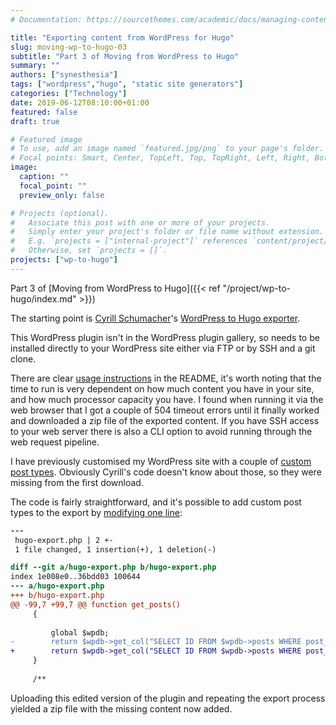 ```yaml
---
# Documentation: https://sourcethemes.com/academic/docs/managing-content/

title: "Exporting content from WordPress for Hugo"
slug: moving-wp-to-hugo-03
subtitle: "Part 3 of Moving from WordPress to Hugo"
summary: ""
authors: ["synesthesia"]
tags: ["wordpress","hugo", "static site generators"]
categories: ["Technology"]
date: 2019-06-12T08:10:00+01:00
featured: false
draft: true

# Featured image
# To use, add an image named `featured.jpg/png` to your page's folder.
# Focal points: Smart, Center, TopLeft, Top, TopRight, Left, Right, BottomLeft, Bottom, BottomRight.
image:
  caption: ""
  focal_point: ""
  preview_only: false

# Projects (optional).
#   Associate this post with one or more of your projects.
#   Simply enter your project's folder or file name without extension.
#   E.g. `projects = ["internal-project"]` references `content/project/deep-learning/index.md`.
#   Otherwise, set `projects = []`.
projects: ["wp-to-hugo"]
---
```

Part 3 of [Moving from WordPress to Hugo]({{< ref "/project/wp-to-hugo/index.md" >}})
<!--more-->
The starting point is [Cyrill Schumacher](https://cyrillschumacher.com/)'s [WordPress to Hugo exporter](https://github.com/SchumacherFM/wordpress-to-hugo-exporter).

This WordPress plugin isn't in the WordPress plugin gallery, so needs to be installed directly to your WordPress site either via FTP or by SSH and a git clone.

There are clear [usage instructions](https://github.com/SchumacherFM/wordpress-to-hugo-exporter/blob/master/README.md) in the README, it's worth noting that the time to run is very dependent on how much content you have in your site, and how much processor capacity you have. I found when running it via the web browser that I got a couple of 504 timeout errors until it finally worked and downloaded a zip file of the exported content. If you have SSH access to your web server there is also a CLI option to avoid running through the web request pipeline.

I have previously customised my WordPress site with a couple of [custom post types](https://developer.wordpress.org/reference/functions/register_post_type/). Obviously Cyrill's code doesn't know about those, so they were missing from the first download.

The code is fairly straightforward, and it's possible to add custom post types to the export by [modifying one line](https://github.com/synesthesia/wordpress-to-hugo-exporter/commit/5156e968022d4cfd5537a240e7e8ee1f0a6a5cd6?diff=unified):

```patch
---
 hugo-export.php | 2 +-
 1 file changed, 1 insertion(+), 1 deletion(-)

diff --git a/hugo-export.php b/hugo-export.php
index 1e008e0..36bdd03 100644
--- a/hugo-export.php
+++ b/hugo-export.php
@@ -99,7 +99,7 @@ function get_posts()
     {
 
         global $wpdb;
-        return $wpdb->get_col("SELECT ID FROM $wpdb->posts WHERE post_status in ('publish', 'draft', 'private') AND post_type IN ('post', 'page' )");
+        return $wpdb->get_col("SELECT ID FROM $wpdb->posts WHERE post_status in ('publish', 'draft', 'private') AND post_type IN ('post', 'page', 'syn_worknote', 'syn_linklog' )");
     }
 
     /**
```

Uploading this edited version of the plugin and repeating the export process yielded a zip file with the missing content now added.
